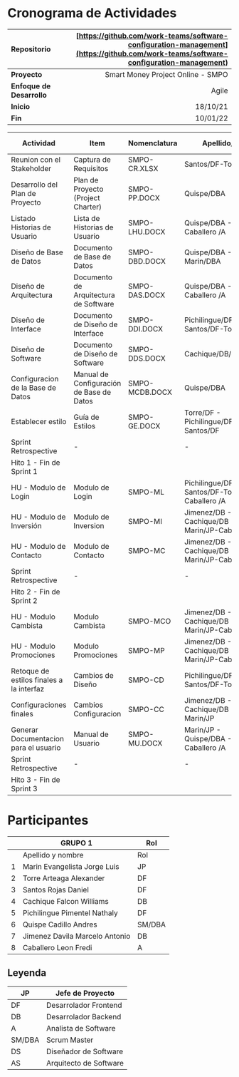 # **Cronograma de Actividades**

| Repositorio               | [https://github.com/work-teams/software-configuration-management](https://github.com/work-teams/software-configuration-management) |
|:------------------------- | ----------------------------------------------------------------------------------------------------------------------------------:|
| **Proyecto**              |                                                                                                 Smart  Money Project Online - SMPO |
| **Enfoque de Desarrollo** |                                                                                                                              Agile |
| **Inicio**                |                                                                                                                           18/10/21 |
| **Fin**                   |                                                                                                                           10/01/22 |

| Actividad                                | Item                                     | Nomenclatura   | Apellido/Rol                                     | Inicio   | Fin      | % de Avance |
| ---------------------------------------- | ---------------------------------------- | -------------- | ------------------------------------------------ | -------- | -------- | ----------- |
| Reunion con el Stakeholder               | Captura de Requisitos                    | SMPO-CR.XLSX   | Santos/DF-Torre/DF                               | 22/10/21 | 25/10/21 | 100%        |
| Desarrollo del Plan de Proyecto          | Plan de Proyecto (Project Charter)       | SMPO-PP.DOCX   | Quispe/DBA                                       | 18/10/21 | 25/10/21 | 100%        |
| Listado Historias de Usuario             | Lista de Historias de Usuario            | SMPO-LHU.DOCX  | Quispe/DBA - Caballero /A                        | 23/10/21 | 25/10/21 | 100%        |
| Diseño de Base de Datos                  | Documento de Base de Datos               | SMPO-DBD.DOCX  | Quispe/DBA - Marin/DBA                           | 26/10/21 | 31/10/21 | 0%          |
| Diseño de Arquitectura                   | Documento de Arquitectura de Software    | SMPO-DAS.DOCX  | Quispe/DBA - Caballero /A                        | 1/11/21  | 6/11/21  | 0%          |
| Diseño de Interface                      | Documento de Diseño de Interface         | SMPO-DDI.DOCX  | Pichilingue/DF-Santos/DF-Torre/DF                | 26/10/21 | 3/11/21  | 0%          |
| Diseño de Software                       | Documento de Diseño de Software          | SMPO-DDS.DOCX  | Cachique/DB/Marin/DF                             | 4/11/21  | 12/11/21 | 0%          |
| Configuracion de la Base de Datos        | Manual de Configuración de Base de Datos | SMPO-MCDB.DOCX | Quispe/DBA                                       | 7/11/21  | 12/11/21 | 0%          |
| Establecer estilo                        | Guía de Estilos                          | SMPO-GE.DOCX   | Torre/DF - Pichilingue/DF - Santos/DF            | 3/11/21  | 10/11/21 | 0%          |
| Sprint Retrospective                     | \-                                       |                | \-                                               | 13/11/21 | 15/11/21 | 0%          |
| Hito 1 - Fin de Sprint 1                 |                                          |                |                                                  | 18/10/21 | 15/11/21 | 0%          |
| HU - Modulo de Login                     | Modulo de Login                          | SMPO-ML        | Pichilingue/DF-Santos/DF-Torre/DF-Caballero /A   | 15/11/21 | 11/12/21 | 0%          |
| HU - Modulo de Inversión                 | Modulo de Inversion                      | SMPO-MI        | Jimenez/DB - Cachique/DB - Marin/JP-Caballero /A | 15/11/21 | 11/12/21 | 0%          |
| HU - Modulo de Contacto                  | Modulo de Contacto                       | SMPO-MC        | Jimenez/DB - Cachique/DB - Marin/JP-Caballero /A | 15/11/21 | 11/12/21 | 0%          |
| Sprint Retrospective                     | \-                                       |                | \-                                               | 11/12/21 | 13/12/21 | 0%          |
| Hito 2 - Fin de Sprint 2                 |                                          |                |                                                  | 15/11/21 | 13/12/21 | 0%          |
| HU - Modulo Cambista                     | Modulo Cambista                          | SMPO-MCO       | Jimenez/DB - Cachique/DB - Marin/JP-Caballero /A | 13/12/21 | 29/12/21 | 0%          |
| HU - Modulo Promociones                  | Modulo Promociones                       | SMPO-MP        | Jimenez/DB - Cachique/DB - Marin/JP-Caballero /A | 13/12/21 | 29/12/21 | 0%          |
| Retoque de estilos finales a la interfaz | Cambios de Diseño                        | SMPO-CD        | Pichilingue/DF-Santos/DF-Torre/DF                | 29/12/21 | 5/1/22   | 0%          |
| Configuraciones finales                  | Cambios Configuracion                    | SMPO-CC        | Jimenez/DB - Cachique/DB - Marin/JP              | 29/12/21 | 5/1/22   | 0%          |
| Generar Documentacion para el usuario    | Manual de Usuario                        | SMPO-MU.DOCX   | Marin/JP - Quispe/DBA - Caballero /A             | 5/1/22   | 10/1/22  | 0%          |
| Sprint Retrospective                     | \-                                       |                | \-                                               | 9/1/22   | 10/1/22  | 0%          |
| Hito 3 - Fin de Sprint 3                 |                                          |                |                                                  | 13/12/21 | 10/1/22  | 0%          |

# **Participantes**
|     | GRUPO 1                        | Rol    | 
| --- | ------------------------------ | ------ |
|     | Apellido y nombre              | Rol    |
| 1   | Marin Evangelista Jorge Luis   | JP     |
| 2   | Torre Arteaga Alexander        | DF     |
| 3   | Santos Rojas Daniel            | DF     |
| 4   | Cachique Falcon Williams       | DB     |
| 5   | Pichilingue Pimentel Nathaly   | DF     |
| 6   | Quispe Cadillo Andres          | SM/DBA |
| 7   | Jimenez Davila Marcelo Antonio | DB     |
| 8   | Caballero Leon Fredi           | A      |


## **Leyenda**
| JP     | Jefe de Proyecto       |
| ------ | ---------------------- |
| DF     | Desarrolador Frontend  |
| DB     | Desarrolador Backend   |
| A      | Analista de Software   |
| SM/DBA | Scrum Master           |
| DS     | Diseñador de Software  |
| AS     | Arquitecto de Software |